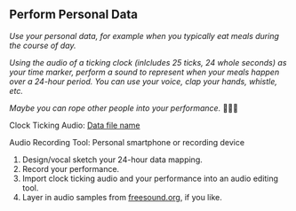## Perform Personal Data

_Use your personal data, for example when you typically eat meals during the course of day._ 

_Using the audio of a ticking clock (inlcludes 25 ticks, 24 whole seconds) as your time marker, perform a sound to represent when your meals happen over a 24-hour period. You can use your voice, clap your hands, whistle, etc._

_Maybe you can rope other people into your performance._ 🕺🏽🪩  

Clock Ticking Audio: [Data file name]()

Audio Recording Tool: Personal smartphone or recording device

1. Design/vocal sketch your 24-hour data mapping.
2. Record your performance.
3. Import clock ticking audio and your performance into an audio editing tool.
4. Layer in audio samples from [freesound.org](https://freesound.org/), if you like. 
